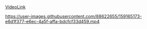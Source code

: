 [VideoLink](https://youtu.be/IXRfyHAbm5E)

https://user-images.githubusercontent.com/88622655/159165173-e6d1f377-e6ec-4a5f-affa-bdcfcf33d459.mp4
